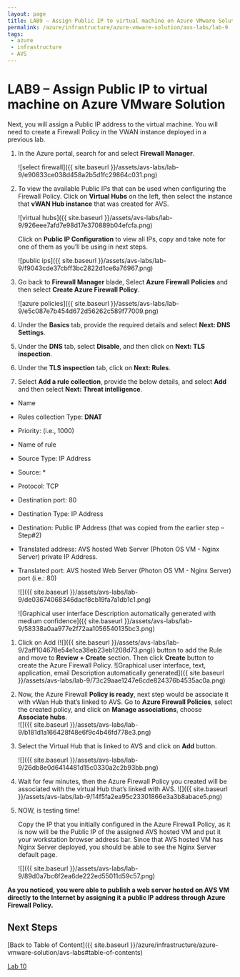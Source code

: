 ```yaml
---
layout: page
title: LAB9 – Assign Public IP to virtual machine on Azure VMware Solution
permalink: /azure/infrastructure/azure-vmware-solution/avs-labs/lab-9
tags: 
 - azure
 - infrastructure
 - AVS
---
```


# LAB9 – Assign Public IP to virtual machine on Azure VMware Solution

Next, you will assign a Public IP address to the virtual machine. You will need
to create a Firewall Policy in the VWAN instance deployed in a previous lab.

1. In the Azure portal, search for and select **Firewall Manager**.

   ![select firewall]({{ site.baseurl }}/assets/avs-labs/lab-9/e90833ce038d458a2b5d1fc29864c031.png)

2. To view the available Public IPs that can be used when configuring the
   Firewall Policy. Click on **Virtual Hubs** on the left, then select the
   instance that **vWAN Hub instance** that was created for AVS.

   ![virtual hubs]({{ site.baseurl }}/assets/avs-labs/lab-9/926eee7afd7e98d17e370889b04efcfa.png)

   Click on **Public IP Configuration** to view all IPs, copy and take note for
   one of them as you’ll be using in next steps.

   ![public ips]({{ site.baseurl }}/assets/avs-labs/lab-9/f9043cde37cbff3bc2822d1ce6a76967.png)

3. Go back to **Firewall Manager** blade, Select **Azure Firewall Policies**
   and then select **Create Azure Firewall Policy**.

   ![azure policies]({{ site.baseurl }}/assets/avs-labs/lab-9/e5c087e7b454d672d56262c589f77009.png)

4. Under the **Basics** tab, provide the required details and select **Next:
   DNS Settings**.

5. Under the **DNS** tab, select **Disable**, and then click on **Next: TLS
   inspection**.

6. Under the **TLS inspection** tab, click on **Next: Rules**.

7. Select **Add a rule collection**, provide the below details, and select
   **Add** and then select **Next: Threat intelligence**.

- Name

- Rules collection Type: **DNAT**

- Priority: (i.e., 1000)

- Name of rule

- Source Type: IP Address

- Source: \*

- Protocol: TCP

- Destination port: 80

- Destination Type: IP Address

- Destination: Public IP Address (that was copied from the earlier step –
  Step\#2)

- Translated address: AVS hosted Web Server (Photon OS VM - Nginx Server)
  private IP Address.

- Translated port: AVS hosted Web Server (Photon OS VM - Nginx Server) port
  (i.e.: 80)
  
  ![]({{ site.baseurl }}/assets/avs-labs/lab-9/de03674068346dacf8cb19fa7a1db1c1.png)
  
  ![Graphical user interface Description automatically generated with medium
  confidence]({{ site.baseurl }}/assets/avs-labs/lab-9/58338a0aa977e2f72aa1056540135bc3.png)

1. Click on Add (![]({{ site.baseurl }}/assets/avs-labs/lab-9/2aff104678e54e1ca38eb23eb1208d73.png)) button to add
   the Rule and move to **Review + Create** section. Then click **Create**
   button to create the Azure Firewall Policy. ![Graphical user interface,
   text, application, email Description automatically
   generated]({{ site.baseurl }}/assets/avs-labs/lab-9/73c29aae1247e6cde824376b4535ac0a.png)

2. Now, the Azure Firewall **Policy is ready**, next step would be associate it
   with vWan Hub that’s linked to AVS. Go to **Azure Firewall Policies**,
   select the created policy, and click on **Manage associations**, choose
   **Associate hubs**.  
   ![]({{ site.baseurl }}/assets/avs-labs/lab-9/b181d1a166428f48e6f9c4b46fd778e3.png)

3. Select the Virtual Hub that is linked to AVS and click on **Add** button.

   ![]({{ site.baseurl }}/assets/avs-labs/lab-9/26db8e0d6414481d15c0330a2c2b93bb.png)

4. Wait for few minutes, then the Azure Firewall Policy you created will be
   associated with the virtual Hub that’s linked with AVS.
   ![]({{ site.baseurl }}/assets/avs-labs/lab-9/14f5fa2ea95c23301866e3a3b8abace5.png)

5. NOW, is testing time!

   Copy the IP that you initially configured in the Azure Firewall Policy, as
   it is now will be the Public IP of the assigned AVS hosted VM and put it
   your workstation browser address bar. Since that AVS hosted VM has Nginx
   Server deployed, you should be able to see the Nginx Server default page.

   ![]({{ site.baseurl }}/assets/avs-labs/lab-9/89d0a7bc6f2ea6de222ed55011d59c57.png)

**As you noticed, you were able to publish a web server hosted on AVS VM
directly to the Internet by assigning it a public IP address through Azure
Firewall Policy.**

## Next Steps

[Back to Table of Content]({{ site.baseurl }}/azure/infrastructure/azure-vmware-solution/avs-labs#table-of-contents)

[Lab 10](lab-10)
